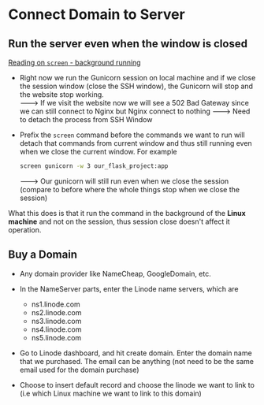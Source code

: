 # Connect Domain to Server

## Run the server even when the window is closed

[Reading on `screen` - background running](https://www.howtogeek.com/662422/how-to-use-linuxs-screen-command/)

- Right now we run the Gunicorn session on local machine and if we close the session window (close the SSH window), the Gunicorn will stop and the website stop working.  
   ---> If we visit the website now we will see a 502 Bad Gateway since we can still connect to Nginx but Nginx connect to nothing
  ---> Need to detach the process from SSH Window

- Prefix the `screen` command before the commands we want to run will detach that commands from current window and thus still running even when we close the current window. For example

  ```bash
  screen gunicorn -w 3 our_flask_project:app
  ```

  ---> Our gunicorn will still run even when we close the session (compare to before where the whole things stop when we close the session)

What this does is that it run the command in the background of the **Linux machine** and not on the session, thus session close doesn't affect it operation.

## Buy a Domain

- Any domain provider like NameCheap, GoogleDomain, etc.

- In the NameServer parts, enter the Linode name servers, which are

  - ns1.linode.com
  - ns2.linode.com
  - ns3.linode.com
  - ns4.linode.com
  - ns5.linode.com

- Go to Linode dashboard, and hit create domain. Enter the domain name that we purchased. The email can be anything (not need to be the same email used for the domain purchase)

- Choose to insert default record and choose the linode we want to link to (i.e which Linux machine we want to link to this domain)
